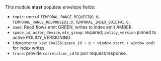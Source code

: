 This module **must** populate envelope fields:
- `topic`: one of `TEMPORAL_RANGE_REQUEST@1.0`, `TEMPORAL_RANGE_RESPONSE@1.0`, `TEMPORAL_INDEX_BUILT@1.0`.
- `band`: Read flows emit GREEN; writes to index emit AMBER.
- `space_id`, `actor`, `device`, `mls_group`: required; `policy_version` pinned to active POLICY_VERSIONING.
- `idempotency_key`: `sha256(space_id + g + window.start + window.end)` for index writes.
- `trace`: provide `correlation_id` to pair request/response.
